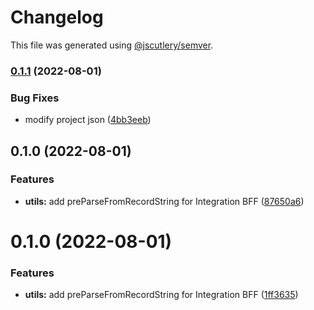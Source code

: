 # Changelog

This file was generated using [@jscutlery/semver](https://github.com/jscutlery/semver).

### [0.1.1](https://github.com/UNDERCOVERj/zod-plugins/compare/utils-0.1.0...utils-0.1.1) (2022-08-01)


### Bug Fixes

* modify project json ([4bb3eeb](https://github.com/UNDERCOVERj/zod-plugins/commit/4bb3eeb1ebbf7d4ed36af002227312ca3ac6061b))

## 0.1.0 (2022-08-01)


### Features

* **utils:** add preParseFromRecordString for Integration BFF ([87650a6](https://github.com/UNDERCOVERj/zod-plugins/commit/87650a67b4bf1d5ef322b5b03bae26201f8bb60c))

# 0.1.0 (2022-08-01)


### Features

* **utils:** add preParseFromRecordString for Integration BFF ([1ff3635](https://github.com/UNDERCOVERj/zod-plugins/commit/1ff3635b833ad1fd998e28f3fa7c80e066cdcc10))
